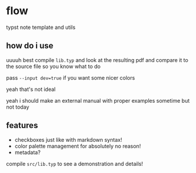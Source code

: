 # flow

typst note template and utils

## how do i use

uuuuh best compile `lib.typ` and look at the resulting pdf and compare it to the source file so you know what to do

pass `--input dev=true` if you want some nicer colors

yeah that's not ideal

yeah i should make an external manual with proper examples sometime
but not today

## features

- checkboxes just like with markdown syntax!
- color palette management for absolutely no reason!
- metadata?

compile `src/lib.typ` to see a demonstration and details!
